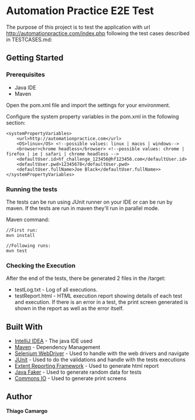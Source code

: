 # Automation Practice E2E Test

The purpose of this project is to test the application with url http://automationpractice.com/index.php following the test cases described in TESTCASES.md:

## Getting Started

### Prerequisites

* Java IDE
* Maven

Open the pom.xml file and import the settings for your environment.

Configure the system property variables in the pom.xml in the following section:
```
<systemPropertyVariables>
    <url>http://automationpractice.com</url>
    <OS>linux</OS> <!--possible values: linux | macos | windows-->
    <browser>chrome headless</browser> <!--possible values: chrome | firefox | ie | safari | chrome headless -->
    <defaultUser.id>hf_challenge_123456@hf123456.com</defaultUser.id>
    <defaultUser.pwd>12345678</defaultUser.pwd>
    <defaultUser.fullName>Joe Black</defaultUser.fullName>>
</systemPropertyVariables>
```

### Running the tests

The tests can be run using JUnit runner on your IDE or can be run by maven.
If the tests are run in maven they'll run in parallel mode.

Maven command:
```
//First run:
mvn install

//Following runs:
mvn test
```

### Checking the Execution

After the end of the tests, there be generated 2 files in the /target:
* testLog.txt - Log of all executions.
* testReport.html - HTML execution report showing details of each test and execution. If there is an error in a test, the print screen generated is shown in the report as well as the error itself.

## Built With

* [IntelliJ IDEA](https://www.jetbrains.com/idea/) - The java IDE used
* [Maven](https://maven.apache.org/) - Dependency Management
* [Selenium WebDriver](https://selenium.dev/) - Used to handle with the web drivers and navigate
* [JUnit](https://junit.org/) - Used to do the validations and handle with the tests executions
* [Extent Reporting Framework](https://extentreports.com/) - Used to generate html report
* [Java Faker](https://github.com/DiUS/java-faker) - Used to generate random data for tests
* [Commons IO](https://commons.apache.org/proper/commons-io/) - Used to generate print screens

## Author

**Thiago Camargo** 